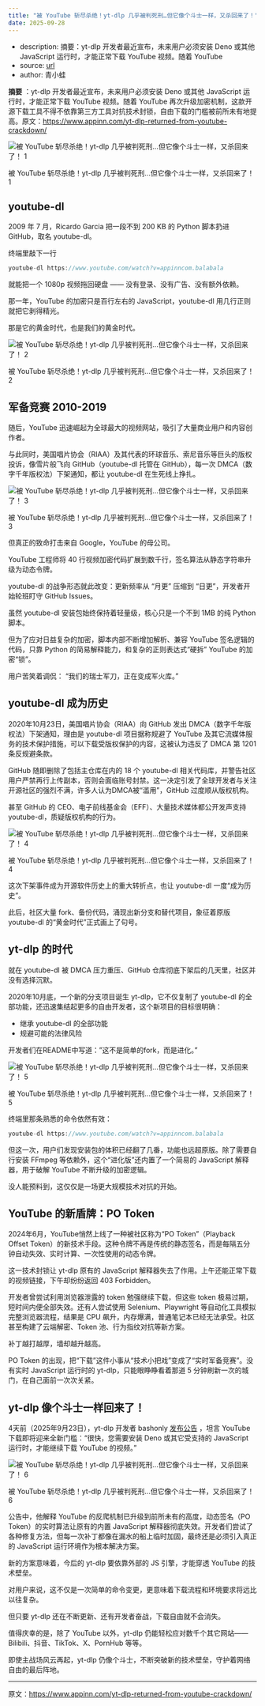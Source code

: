 ```yaml
---
title: "被 YouTube 斩尽杀绝！yt-dlp 几乎被判死刑…但它像个斗士一样，又杀回来了！"
date: 2025-09-28
---
```


- description: 摘要：yt-dlp 开发者最近宣布，未来用户必须安装 Deno 或其他 JavaScript 运行时，才能正常下载 YouTube 视频。随着 YouTube
- source: [url](https://www.appinn.com/yt-dlp-returned-from-youtube-crackdown/)
- author: 青小蛙

**摘要** ：yt-dlp 开发者最近宣布，未来用户必须安装 Deno 或其他 JavaScript 运行时，才能正常下载 YouTube 视频。随着 YouTube 再次升级加密机制，这款开源下载工具不得不依靠第三方工具对抗技术封锁，自由下载的门槛被前所未有地提高。原文：https://www.appinn.com/yt-dlp-returned-from-youtube-crackdown/

![被 YouTube 斩尽杀绝！yt-dlp 几乎被判死刑…但它像个斗士一样，又杀回来了！ 1](https://do-cdn.appinn.com/wp-content/uploads/2025/09/Copy-of-appinn-homework-2025-09-27T193403.965.jpg)

被 YouTube 斩尽杀绝！yt-dlp 几乎被判死刑…但它像个斗士一样，又杀回来了！ 1

## youtube-dl

2009 年 7 月，Ricardo Garcia 把一段不到 200 KB 的 Python 脚本扔进 GitHub，取名 youtube-dl。

终端里敲下一行

```js
youtube-dl https://www.youtube.com/watch?v=appinncom.balabala
```

就能把一个 1080p 视频拖回硬盘 —— 没有登录、没有广告、没有额外依赖。

那一年，YouTube 的加密只是百行左右的 JavaScript，youtube-dl 用几行正则就把它剥得精光。

那是它的黄金时代，也是我们的黄金时代。

![被 YouTube 斩尽杀绝！yt-dlp 几乎被判死刑…但它像个斗士一样，又杀回来了！ 2](https://www.appinn.com/wp-content/uploads/2025/09/Screen-20250927182300@2x.avif)

被 YouTube 斩尽杀绝！yt-dlp 几乎被判死刑…但它像个斗士一样，又杀回来了！ 2

## 军备竞赛 2010-2019

随后，YouTube 迅速崛起为全球最大的视频网站，吸引了大量商业用户和内容创作者。

与此同时，美国唱片协会（RIAA）及其代表的环球音乐、索尼音乐等巨头的版权投诉，像雪片般飞向 GitHub（youtube-dl 托管在 GitHub），每一次 DMCA（数字千年版权法）下架通知，都让 youtube-dl 在生死线上挣扎。

![被 YouTube 斩尽杀绝！yt-dlp 几乎被判死刑…但它像个斗士一样，又杀回来了！ 3](https://www.appinn.com/wp-content/uploads/2025/09/Screen-20250927182600@2x.avif)

被 YouTube 斩尽杀绝！yt-dlp 几乎被判死刑…但它像个斗士一样，又杀回来了！ 3

但真正的致命打击来自 Google，YouTube 的母公司。

YouTube 工程师将 40 行视频加密代码扩展到数千行，签名算法从静态字符串升级为动态令牌。

youtube-dl 的战争形态就此改变：更新频率从 “月更” 压缩到 “日更”，开发者开始轮班盯守 GitHub Issues。

虽然 youtube-dl 安装包始终保持着轻量级，核心只是一个不到 1MB 的纯 Python 脚本。

但为了应对日益复杂的加密，脚本内部不断增加解析、兼容 YouTube 签名逻辑的代码，只靠 Python 的简易解释能力，和复杂的正则表达式“硬拆” YouTube 的加密“锁”。

用户苦笑着调侃： “我们的瑞士军刀，正在变成军火库。”

## youtube-dl 成为历史

2020年10月23日，美国唱片协会（RIAA）向 GitHub 发出 DMCA（数字千年版权法）下架通知，理由是 youtube-dl 项目据称规避了 YouTube 及其它流媒体服务的技术保护措施，可以下载受版权保护的内容，这被认为违反了 DMCA 第 1201 条反规避条款。

GitHub 随即删除了包括主仓库在内的 18 个 youtube-dl 相关代码库，并警告社区用户严禁再行上传副本，否则会面临账号封禁。这一决定引发了全球开发者与关注开源社区的强烈不满，许多人认为DMCA被“滥用”，GitHub 过度顺从版权机构。

甚至 GitHub 的 CEO、电子前线基金会（EFF）、大量技术媒体都公开发声支持 youtube-dl，质疑版权机构的行为。

![被 YouTube 斩尽杀绝！yt-dlp 几乎被判死刑…但它像个斗士一样，又杀回来了！ 4](https://www.appinn.com/wp-content/uploads/2025/09/Screen-20250927183005@2x.avif)

被 YouTube 斩尽杀绝！yt-dlp 几乎被判死刑…但它像个斗士一样，又杀回来了！ 4

这次下架事件成为开源软件历史上的重大转折点，也让 youtube-dl 一度“成为历史”。

此后，社区大量 fork、备份代码，涌现出新分支和替代项目，象征着原版 youtube-dl 的“黄金时代”正式画上了句号。

## yt-dlp 的时代

就在 youtube-dl 被 DMCA 压力重压、GitHub 仓库彻底下架后的几天里，社区并没有选择沉默。

2020年10月底，一个新的分支项目诞生 yt-dlp，它不仅复制了 youtube-dl 的全部功能，还迅速集结起更多的自由开发者，这个新项目的目标很明确：

- 继承 youtube-dl 的全部功能
- 规避可能的法律风险

开发者们在README中写道：”这不是简单的fork，而是进化。”

![被 YouTube 斩尽杀绝！yt-dlp 几乎被判死刑…但它像个斗士一样，又杀回来了！ 5](https://www.appinn.com/wp-content/uploads/2025/09/Screen-20250927183041@2x.avif)

被 YouTube 斩尽杀绝！yt-dlp 几乎被判死刑…但它像个斗士一样，又杀回来了！ 5

终端里那条熟悉的命令依然有效：

```js
youtube-dl https://www.youtube.com/watch?v=appinncom.balabala
```

但这一次，用户们发现安装包的体积已经翻了几番，功能也远超原版。除了需要自行安装 FFmpeg 等依赖外，这个“进化版”还内置了一个简易的 JavaScript 解释器，用于破解 YouTube 不断升级的加密逻辑。

没人能预料到，这仅仅是一场更大规模技术对抗的开始。

## YouTube 的新盾牌：PO Token

2024年6月，YouTube悄然上线了一种被社区称为“PO Token”（Playback Offset Token）的新技术手段。这种令牌不再是传统的静态签名，而是每隔五分钟自动失效、实时计算、一次性使用的动态令牌。

这一技术封锁让 yt-dlp 原有的 JavaScript 解释器失去了作用。上午还能正常下载的视频链接，下午却纷纷返回 403 Forbidden。

开发者曾尝试利用浏览器泄露的 token 勉强继续下载，但这些 token 极易过期，短时间内便全部失效。还有人尝试使用 Selenium、Playwright 等自动化工具模拟完整浏览器流程，结果是 CPU 飙升，内存爆满，普通笔记本已经无法承受。社区甚至构建了云端解密、Token 池、行为指纹对抗等新方案。

补丁越打越厚，墙却越升越高。

PO Token 的出现，把“下载”这件小事从“技术小把戏”变成了“实时军备竞赛”。没有实时 JavaScript 运行时的 yt-dlp，只能眼睁睁看着那道 5 分钟刷新一次的城门，在自己面前一次次关紧。

## yt-dlp 像个斗士一样回来了！

4天前（2025年9月23日），yt-dlp 开发者 bashonly [发布公告](https://github.com/yt-dlp/yt-dlp/issues/14404) ，坦言 YouTube 下载即将迎来全新门槛：“很快，您需要安装 Deno 或其它受支持的 JavaScript 运行时，才能继续下载 YouTube 的视频。”

![被 YouTube 斩尽杀绝！yt-dlp 几乎被判死刑…但它像个斗士一样，又杀回来了！ 6](https://www.appinn.com/wp-content/uploads/2025/09/Screen-20250927183128@2x.avif)

被 YouTube 斩尽杀绝！yt-dlp 几乎被判死刑…但它像个斗士一样，又杀回来了！ 6

公告中，他解释 YouTube 的反爬机制已升级到前所未有的高度，动态签名（PO Token）的实时算法让原有的内置 JavaScript 解释器彻底失效。开发者们尝试了各种修复方法，但每一次补丁都像在漏水的船上临时加固，最终还是必须引入真正的 JavaScript 运行环境作为根本解决方案。

新的方案意味着，今后的 yt-dlp 要依靠外部的 JS 引擎，才能穿透 YouTube 的技术壁垒。

对用户来说，这不仅是一次简单的命令变更，更意味着下载流程和环境要求将远比以往复杂。

但只要 yt-dlp 还在不断更新、还有开发者奋战，下载自由就不会消失。

值得庆幸的是，除了 YouTube 以外，yt-dlp 仍能轻松应对数千个其它网站——Bilibili、抖音、TikTok、X、PornHub 等等。

即使主战场风云再起，yt-dlp 仍像个斗士，不断突破新的技术壁垒，守护着网络自由的最后阵地。

---

原文：https://www.appinn.com/yt-dlp-returned-from-youtube-crackdown/